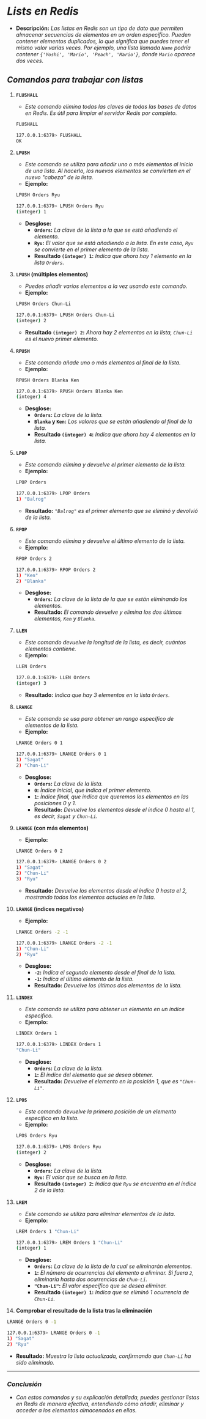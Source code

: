 <!-- Autor: Daniel Benjamin Perez Morales -->
<!-- GitHub: https://github.com/D4nitrix13 -->
<!-- GitLab: https://gitlab.com/D4nitrix13 -->
<!-- Correo electrónico: danielperezdev@proton.me -->

# ***Lists en Redis***

- **Descripción:** *Las listas en Redis son un tipo de dato que permiten almacenar secuencias de elementos en un orden específico. Pueden contener elementos duplicados, lo que significa que puedes tener el mismo valor varias veces. Por ejemplo, una lista llamada `Name` podría contener `{'Yoshi', 'Mario', 'Peach', 'Mario'}`, donde `Mario` aparece dos veces.*

## ***Comandos para trabajar con listas***

1. **`FLUSHALL`**
   - *Este comando elimina todas las claves de todas las bases de datos en Redis. Es útil para limpiar el servidor Redis por completo.*

   ```bash
   FLUSHALL
   ```

   ```bash
   127.0.0.1:6379> FLUSHALL
   OK
   ```

2. **`LPUSH`**
   - *Este comando se utiliza para añadir uno o más elementos al inicio de una lista. Al hacerlo, los nuevos elementos se convierten en el nuevo "cabeza" de la lista.*
   - **Ejemplo:**

   ```bash
   LPUSH Orders Ryu
   ```

   ```bash
   127.0.0.1:6379> LPUSH Orders Ryu
   (integer) 1
   ```

   - **Desglose:**
     - **`Orders`:** *La clave de la lista a la que se está añadiendo el elemento.*
     - **`Ryu`:** *El valor que se está añadiendo a la lista. En este caso, `Ryu` se convierte en el primer elemento de la lista.*
     - **Resultado `(integer) 1`:** *Indica que ahora hay 1 elemento en la lista `Orders`.*

3. **`LPUSH` (múltiples elementos)**
   - *Puedes añadir varios elementos a la vez usando este comando.*
   - **Ejemplo:**

   ```bash
   LPUSH Orders Chun-Li
   ```

   ```bash
   127.0.0.1:6379> LPUSH Orders Chun-Li
   (integer) 2
   ```

   - **Resultado `(integer) 2`:** *Ahora hay 2 elementos en la lista, `Chun-Li` es el nuevo primer elemento.*

4. **`RPUSH`**
   - *Este comando añade uno o más elementos al final de la lista.*
   - **Ejemplo:**

   ```bash
   RPUSH Orders Blanka Ken
   ```

   ```bash
   127.0.0.1:6379> RPUSH Orders Blanka Ken
   (integer) 4
   ```

   - **Desglose:**
     - **`Orders`:** *La clave de la lista.*
     - **`Blanka` y `Ken`:** *Los valores que se están añadiendo al final de la lista.*
     - **Resultado `(integer) 4`:** *Indica que ahora hay 4 elementos en la lista.*

5. **`LPOP`**
   - *Este comando elimina y devuelve el primer elemento de la lista.*
   - **Ejemplo:**

   ```bash
   LPOP Orders
   ```

   ```bash
   127.0.0.1:6379> LPOP Orders
   1) "Balrog"
   ```

   - **Resultado:** *`"Balrog"` es el primer elemento que se eliminó y devolvió de la lista.*

6. **`RPOP`**
   - *Este comando elimina y devuelve el último elemento de la lista.*
   - **Ejemplo:**

   ```bash
   RPOP Orders 2
   ```

   ```bash
   127.0.0.1:6379> RPOP Orders 2
   1) "Ken"
   2) "Blanka"
   ```

   - **Desglose:**
     - **`Orders`:** *La clave de la lista de la que se están eliminando los elementos.*
     - **Resultado:** *El comando devuelve y elimina los dos últimos elementos, `Ken` y `Blanka`.*

7. **`LLEN`**
   - *Este comando devuelve la longitud de la lista, es decir, cuántos elementos contiene.*
   - **Ejemplo:**

   ```bash
   LLEN Orders
   ```

   ```bash
   127.0.0.1:6379> LLEN Orders
   (integer) 3
   ```

   - **Resultado:** *Indica que hay 3 elementos en la lista `Orders`.*

8. **`LRANGE`**
   - *Este comando se usa para obtener un rango específico de elementos de la lista.*
   - **Ejemplo:**

   ```bash
   LRANGE Orders 0 1
   ```

   ```bash
   127.0.0.1:6379> LRANGE Orders 0 1
   1) "Sagat"
   2) "Chun-Li"
   ```

   - **Desglose:**
     - **`Orders`:** *La clave de la lista.*
     - **`0`:** *Índice inicial, que indica el primer elemento.*
     - **`1`:** *Índice final, que indica que queremos los elementos en las posiciones 0 y 1.*
     - **Resultado:** *Devuelve los elementos desde el índice 0 hasta el 1, es decir, `Sagat` y `Chun-Li`.*

9. **`LRANGE` (con más elementos)**
   - **Ejemplo:**

   ```bash
   LRANGE Orders 0 2
   ```

   ```bash
   127.0.0.1:6379> LRANGE Orders 0 2
   1) "Sagat"
   2) "Chun-Li"
   3) "Ryu"
   ```

   - **Resultado:** *Devuelve los elementos desde el índice 0 hasta el 2, mostrando todos los elementos actuales en la lista.*

10. **`LRANGE` (índices negativos)**

    - **Ejemplo:**

    ```bash
    LRANGE Orders -2 -1
    ```

    ```bash
    127.0.0.1:6379> LRANGE Orders -2 -1
    1) "Chun-Li"
    2) "Ryu"
    ```

    - **Desglose:**
      - **`-2`:** *Indica el segundo elemento desde el final de la lista.*
      - **`-1`:** *Indica el último elemento de la lista.*
      - **Resultado:** *Devuelve los últimos dos elementos de la lista.*

11. **`LINDEX`**
    - *Este comando se utiliza para obtener un elemento en un índice específico.*
    - **Ejemplo:**

    ```bash
    LINDEX Orders 1
    ```

    ```bash
    127.0.0.1:6379> LINDEX Orders 1
    "Chun-Li"
    ```

    - **Desglose:**
      - **`Orders`:** *La clave de la lista.*
      - **`1`:** *El índice del elemento que se desea obtener.*
      - **Resultado:** *Devuelve el elemento en la posición 1, que es `"Chun-Li"`.*

12. **`LPOS`**
    - *Este comando devuelve la primera posición de un elemento específico en la lista.*
    - **Ejemplo:**

    ```bash
    LPOS Orders Ryu
    ```

    ```bash
    127.0.0.1:6379> LPOS Orders Ryu
    (integer) 2
    ```

    - **Desglose:**
      - **`Orders`:** *La clave de la lista.*
      - **`Ryu`:** *El valor que se busca en la lista.*
      - **Resultado `(integer) 2`:** *Indica que `Ryu` se encuentra en el índice 2 de la lista.*

13. **`LREM`**
    - *Este comando se utiliza para eliminar elementos de la lista.*
    - **Ejemplo:**

    ```bash
    LREM Orders 1 "Chun-Li"
    ```

    ```bash
    127.0.0.1:6379> LREM Orders 1 "Chun-Li"
    (integer) 1
    ```

    - **Desglose:**
      - **`Orders`:** *La clave de la lista de la cual se eliminarán elementos.*
      - **`1`:** *El número de ocurrencias del elemento a eliminar. Si fuera `2`, eliminaría hasta dos ocurrencias de `Chun-Li`.*
      - **`"Chun-Li"`:** *El valor específico que se desea eliminar.*
      - **Resultado `(integer) 1`:** *Indica que se eliminó 1 ocurrencia de `Chun-Li`.*

14. **Comprobar el resultado de la lista tras la eliminación**

   ```bash
   LRANGE Orders 0 -1
   ```

   ```bash
   127.0.0.1:6379> LRANGE Orders 0 -1
   1) "Sagat"
   2) "Ryu"
   ```

- **Resultado:** *Muestra la lista actualizada, confirmando que `Chun-Li` ha sido eliminado.*

---

### ***Conclusión***

- *Con estos comandos y su explicación detallada, puedes gestionar listas en Redis de manera efectiva, entendiendo cómo añadir, eliminar y acceder a los elementos almacenados en ellas.*
